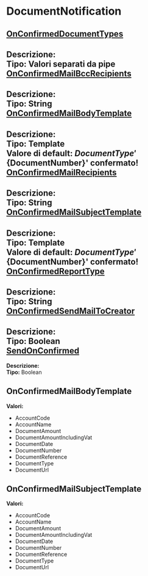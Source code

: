 # DocumentNotification
[OnConfirmedDocumentTypes](#onconfirmeddocumenttypes)	 
----
**Descrizione:** 	 
**Tipo:** Valori separati da pipe	 
[OnConfirmedMailBccRecipients](#onconfirmedmailbccrecipients)	 
----
**Descrizione:** 	 
**Tipo:** String	 
[OnConfirmedMailBodyTemplate](#onconfirmedmailbodytemplate)	 
----
**Descrizione:** 	 
**Tipo:** Template	 
**Valore di default:** ${DocumentType} '${DocumentNumber}' confermato!	 
[OnConfirmedMailRecipients](#onconfirmedmailrecipients)	 
----
**Descrizione:** 	 
**Tipo:** String	 
[OnConfirmedMailSubjectTemplate](#onconfirmedmailsubjecttemplate)	 
----
**Descrizione:** 	 
**Tipo:** Template	 
**Valore di default:** ${DocumentType} '${DocumentNumber}' confermato!	 
[OnConfirmedReportType](#onconfirmedreporttype)	 
----
**Descrizione:** 	 
**Tipo:** String	 
[OnConfirmedSendMailToCreator](#onconfirmedsendmailtocreator)	 
----
**Descrizione:** 	 
**Tipo:** Boolean	 
[SendOnConfirmed](#sendonconfirmed)	 
----
**Descrizione:** 	 
**Tipo:** Boolean	 




OnConfirmedMailBodyTemplate 
-----

**Valori:**
* AccountCode
* AccountName
* DocumentAmount
* DocumentAmountIncludingVat
* DocumentDate
* DocumentNumber
* DocumentReference
* DocumentType
* DocumentUrl



OnConfirmedMailSubjectTemplate 
-----

**Valori:**
* AccountCode
* AccountName
* DocumentAmount
* DocumentAmountIncludingVat
* DocumentDate
* DocumentNumber
* DocumentReference
* DocumentType
* DocumentUrl

